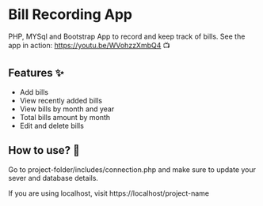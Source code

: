 # Bill Recording App
PHP, MYSql and Bootstrap App to record and keep track of bills. See the app in action: https://youtu.be/WVohzzXmbQ4 📺

## Features ✨
- Add bills
- View recently added bills
- View bills by month and year
- Total bills amount by month
- Edit and delete bills

## How to use? 🔨
Go to project-folder/includes/connection.php and make sure to update your sever and database details.

If you are using localhost, visit https://localhost/project-name